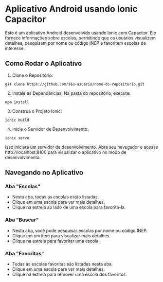 # Aplicativo Android usando Ionic Capacitor

Este é um aplicativo Android desenvolvido usando Ionic com Capacitor. Ele fornece informações sobre escolas, permitindo que os usuários visualizem detalhes, pesquisem por nome ou código INEP e favoritem escolas de interesse.

## Como Rodar o Aplicativo

1. Clone o Repositório:
```
git clone https://github.com/seu-usuario/nome-do-repositorio.git
```

2. Instale as Dependências:
Na pasta do repositório, execute:
```
npm install
```
3. Construa o Projeto Ionic:
```
ionic build
```
4. Inicie o Servidor de Desenvolvimento:
```
ionic serve
```

Isso iniciará um servidor de desenvolvimento. Abra seu navegador e acesse http://localhost:8100 para visualizar o aplicativo no modo de desenvolvimento.

## Navegando no Aplicativo

### Aba "Escolas"

- Nesta aba, todas as escolas estão listadas.
- Clique em uma escola para ver mais detalhes.
- Clique na estrela ao lado de uma escola para favoritá-la.

### Aba "Buscar"

- Nesta aba, você pode pesquisar escolas por nome ou código INEP.
- Clique em um item para visualizar mais detalhes.
- Clique na estrela para favoritar uma escola.

### Aba "Favoritas"
- Todas as escolas favoritas são listadas nesta aba.
- Clique em uma escola para ver mais detalhes.
- Clique na estrela para remover uma escola dos favoritos.

